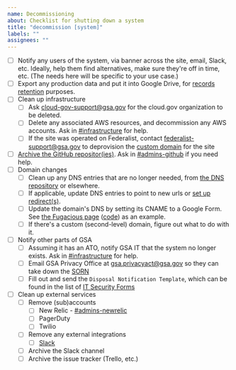 ```yaml
---
name: Decommissioning
about: Checklist for shutting down a system
title: "decommission [system]"
labels: ""
assignees: ""
---
```


- [ ] Notify any users of the system, via banner across the site, email, Slack, etc. Ideally, help them find alternatives, make sure they're off in time, etc. (The needs here will be specific to your use case.)
- [ ] Export any production data and put it into Google Drive, for [records retention](https://handbook.tts.gsa.gov/records-management/) purposes.
- [ ] Clean up infrastructure
  - [ ] Ask [cloud-gov-support@gsa.gov](mailto:cloud-gov-support@gsa.gov) for the cloud.gov organization to be deleted.
  - [ ] Delete any associated AWS resources, and decommission any AWS accounts. Ask in [#infrastructure](https://gsa-tts.slack.com/messages/infrastructure) for help.
  - [ ] If the site was operated on Federalist, contact [federalist-support@gsa.gov](mailto:federalist-support@gsa.gov) to deprovision the [custom domain](https://cloud.gov/docs/management/custom-domains/) for the site
- [ ] [Archive the GitHub repositor(ies)](https://help.github.com/articles/archiving-repositories/). Ask in [#admins-github](https://gsa-tts.slack.com/messages/admins-github) if you need help.
- [ ] Domain changes
  - [ ] Clean up any DNS entries that are no longer needed, from [the DNS repository](https://github.com/18F/dns) or elsewhere.
  - [ ] If applicable, update DNS entries to point to new urls or [set up redirect(s)](https://github.com/18F/pages-redirects#domain-redirects).
  - [ ] Update the domain's DNS by setting its CNAME to a Google Form. See [the Fugacious page](https://fugacious.18f.gov/) ([code](https://github.com/18F/fugacious-landing)) as an example.
  - [ ] If there's a custom (second-level) domain, figure out what to do with it.
- [ ] Notify other parts of GSA
  - [ ] Assuming it has an ATO, notify GSA IT that the system no longer exists. Ask in [#infrastructure](https://gsa-tts.slack.com/messages/infrastructure) for help.
  - [ ] Email GSA Privacy Office at [gsa.privacyact@gsa.gov](mailto:gsa.privacyact@gsa.gov) so they can take down the [SORN](https://before-you-ship.18f.gov/privacy/)
  - [ ] Fill out and send the `Disposal Notification Template`, which can be found in the list of [IT Security Forms](https://insite.gsa.gov/portal/content/627238)
- [ ] Clean up external services
  - [ ] Remove (sub)accounts
    - [ ] New Relic - [#admins-newrelic](https://gsa-tts.slack.com/messages/admins-newrelic)
    - [ ] PagerDuty
    - [ ] Twilio
  - [ ] Remove any external integrations
    - [ ] [Slack](https://handbook.tts.gsa.gov/slack/#integrations)
  - [ ] Archive the Slack channel
  - [ ] Archive the issue tracker (Trello, etc.)
